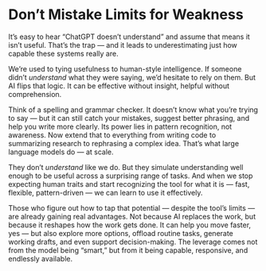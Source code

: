# Don’t Mistake Limits for Weakness

It’s easy to hear “ChatGPT doesn’t understand” and assume that means it isn’t useful. That’s the trap — and it leads to underestimating just how capable these systems really are.

We’re used to tying usefulness to human-style intelligence. If someone didn’t *understand* what they were saying, we’d hesitate to rely on them. But AI flips that logic. It can be effective without insight, helpful without comprehension.

Think of a spelling and grammar checker. It doesn’t know what you’re trying to say — but it can still catch your mistakes, suggest better phrasing, and help you write more clearly. Its power lies in pattern recognition, not awareness. Now extend that to everything from writing code to summarizing research to rephrasing a complex idea. That’s what large language models do — at scale.

They don’t *understand* like we do. But they simulate understanding well enough to be useful across a surprising range of tasks. And when we stop expecting human traits and start recognizing the tool for what it is — fast, flexible, pattern-driven — we can learn to use it effectively.

Those who figure out how to tap that potential — despite the tool’s limits — are already gaining real advantages. Not because AI replaces the work, but because it reshapes how the work gets done. It can help you move faster, yes — but also explore more options, offload routine tasks, generate working drafts, and even support decision-making. The leverage comes not from the model being “smart,” but from it being capable, responsive, and endlessly available.
